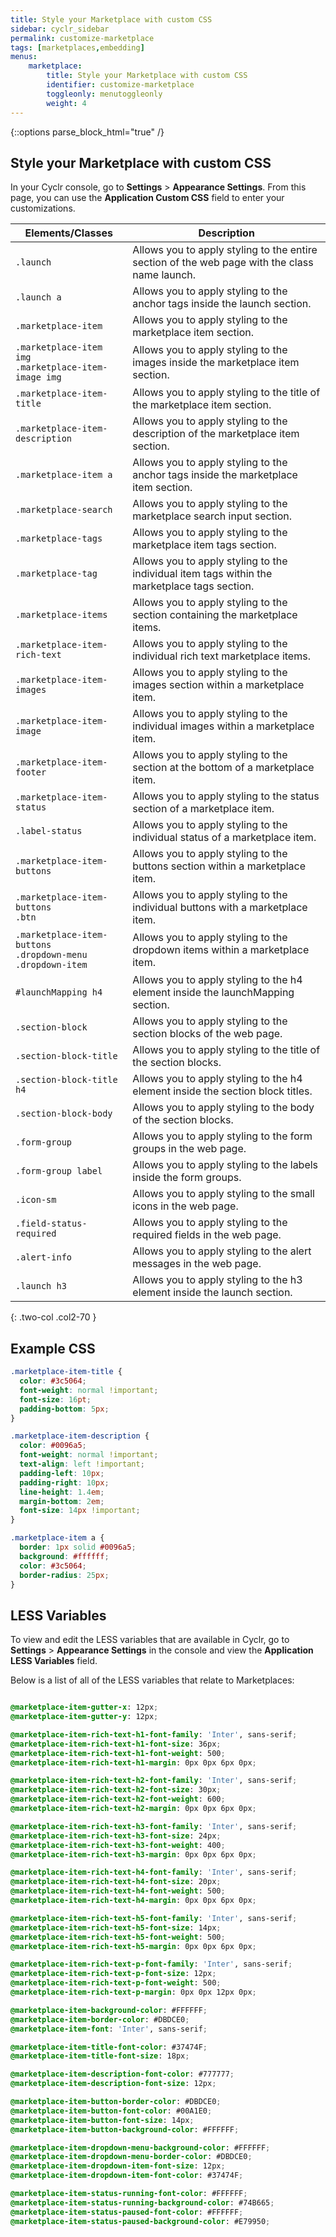 ```yaml
---
title: Style your Marketplace with custom CSS
sidebar: cyclr_sidebar
permalink: customize-marketplace
tags: [marketplaces,embedding]
menus:
    marketplace:
        title: Style your Marketplace with custom CSS
        identifier: customize-marketplace
        toggleonly: menutoggleonly
        weight: 4
---
```

{::options parse_block_html="true" /}
<section class="card">

## Style your Marketplace with custom CSS

In your Cyclr console, go to **Settings** > **Appearance Settings**. From this page, you can use the **Application Custom CSS** field to enter your customizations.

| **Elements/Classes** | **Description** |
|---|---|
| `.launch` | Allows you to apply styling to the entire section of the web page with the class name launch. |
| `.launch a` | Allows you to apply styling to the anchor tags inside the launch section. |
| `.marketplace-item` | Allows you to apply styling to the marketplace item section. |
| `.marketplace-item img` <br> `.marketplace-item-image img` | Allows you to apply styling to the images inside the marketplace item section. |
| `.marketplace-item-title` | Allows you to apply styling to the title of the marketplace item section. |
| `.marketplace-item-description` | Allows you to apply styling to the description of the marketplace item section. |
| `.marketplace-item a` | Allows you to apply styling to the anchor tags inside the marketplace item section. |
| `.marketplace-search` | Allows you to apply styling to the marketplace search input section. |
| `.marketplace-tags` | Allows you to apply styling to the marketplace item tags section. |
| `.marketplace-tag` | Allows you to apply styling to the individual item tags within the marketplace tags section. |
| `.marketplace-items` | Allows you to apply styling to the section containing the marketplace items. |
| `.marketplace-item-rich-text` | Allows you to apply styling to the individual rich text marketplace items. |
| `.marketplace-item-images` | Allows you to apply styling to the images section within a marketplace item. |
| `.marketplace-item-image` | Allows you to apply styling to the individual images within a marketplace item. |
| `.marketplace-item-footer` | Allows you to apply styling to the section at the bottom of a marketplace item. |
| `.marketplace-item-status` | Allows you to apply styling to the status section of a marketplace item. |
| `.label-status` | Allows you to apply styling to the individual status of a marketplace item. |
| `.marketplace-item-buttons` | Allows you to apply styling to the buttons section within a marketplace item. |
| `.marketplace-item-buttons` <br> `.btn` | Allows you to apply styling to the individual buttons with a marketplace item. |
| `.marketplace-item-buttons` <br> `.dropdown-menu` <br> `.dropdown-item` | Allows you to apply styling to the dropdown items within a marketplace item. |
| `#launchMapping h4` | Allows you to apply styling to the h4 element inside the launchMapping section. |
| `.section-block` | Allows you to apply styling to the section blocks of the web page. |
| `.section-block-title` | Allows you to apply styling to the title of the section blocks. |
| `.section-block-title h4` | Allows you to apply styling to the h4 element inside the section block titles. |
| `.section-block-body`| Allows you to apply styling to the body of the section blocks. |
| `.form-group` | Allows you to apply styling to the form groups in the web page. |
| `.form-group label` | Allows you to apply styling to the labels inside the form groups. |
| `.icon-sm` | Allows you to apply styling to the small icons in the web page. |
| `.field-status-required` | Allows you to apply styling to the required fields in the web page. |
| `.alert-info` | Allows you to apply styling to the alert messages in the web page. |
| `.launch h3` | Allows you to apply styling to the h3 element inside the launch section. |
{: .two-col .col2-70 }

</section>
<section class="card">

## Example CSS

```css
.marketplace-item-title {
  color: #3c5064;
  font-weight: normal !important;
  font-size: 16pt;
  padding-bottom: 5px;
}

.marketplace-item-description {
  color: #0096a5;
  font-weight: normal !important;
  text-align: left !important;
  padding-left: 10px;
  padding-right: 10px;
  line-height: 1.4em;
  margin-bottom: 2em;
  font-size: 14px !important;
}

.marketplace-item a {
  border: 1px solid #0096a5;
  background: #ffffff;
  color: #3c5064;
  border-radius: 25px;
}
```

</section>
<section class="card">

## LESS Variables

To view and edit the LESS variables that are available in Cyclr, go to **Settings** > **Appearance Settings** in the console and view the **Application LESS Variables** field.

Below is a list of all of the LESS variables that relate to Marketplaces:

```css

@marketplace-item-gutter-x: 12px;
@marketplace-item-gutter-y: 12px;

@marketplace-item-rich-text-h1-font-family: 'Inter', sans-serif;
@marketplace-item-rich-text-h1-font-size: 36px;
@marketplace-item-rich-text-h1-font-weight: 500;
@marketplace-item-rich-text-h1-margin: 0px 0px 6px 0px;

@marketplace-item-rich-text-h2-font-family: 'Inter', sans-serif;
@marketplace-item-rich-text-h2-font-size: 30px;
@marketplace-item-rich-text-h2-font-weight: 600;
@marketplace-item-rich-text-h2-margin: 0px 0px 6px 0px;

@marketplace-item-rich-text-h3-font-family: 'Inter', sans-serif;
@marketplace-item-rich-text-h3-font-size: 24px;
@marketplace-item-rich-text-h3-font-weight: 400;
@marketplace-item-rich-text-h3-margin: 0px 0px 6px 0px;

@marketplace-item-rich-text-h4-font-family: 'Inter', sans-serif;
@marketplace-item-rich-text-h4-font-size: 20px;
@marketplace-item-rich-text-h4-font-weight: 500;
@marketplace-item-rich-text-h4-margin: 0px 0px 6px 0px;

@marketplace-item-rich-text-h5-font-family: 'Inter', sans-serif;
@marketplace-item-rich-text-h5-font-size: 14px;
@marketplace-item-rich-text-h5-font-weight: 500;
@marketplace-item-rich-text-h5-margin: 0px 0px 6px 0px;

@marketplace-item-rich-text-p-font-family: 'Inter', sans-serif;
@marketplace-item-rich-text-p-font-size: 12px;
@marketplace-item-rich-text-p-font-weight: 500;
@marketplace-item-rich-text-p-margin: 0px 0px 12px 0px;

@marketplace-item-background-color: #FFFFFF;
@marketplace-item-border-color: #DBDCE0;
@marketplace-item-font: 'Inter', sans-serif;

@marketplace-item-title-font-color: #37474F;
@marketplace-item-title-font-size: 18px;

@marketplace-item-description-font-color: #777777;
@marketplace-item-description-font-size: 12px;

@marketplace-item-button-border-color: #DBDCE0;
@marketplace-item-button-font-color: #00A1E0;
@marketplace-item-button-font-size: 14px;
@marketplace-item-button-background-color: #FFFFFF;

@marketplace-item-dropdown-menu-background-color: #FFFFFF;
@marketplace-item-dropdown-menu-border-color: #DBDCE0;
@marketplace-item-dropdown-item-font-size: 12px;
@marketplace-item-dropdown-item-font-color: #37474F;

@marketplace-item-status-running-font-color: #FFFFFF;
@marketplace-item-status-running-background-color: #74B665;
@marketplace-item-status-paused-font-color: #FFFFFF;
@marketplace-item-status-paused-background-color: #E79950;

```

</section>
